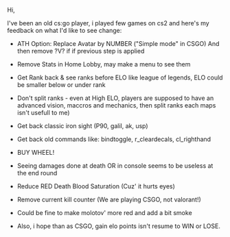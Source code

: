 Hi,

I've been an old cs:go player, i played few games on cs2
and here's my feedback on what I'd like to see change:

- ATH Option: Replace Avatar by NUMBER ("Simple mode" in CSGO)
  And then remove ?V? if if previous step is applied

- Remove Stats in Home Lobby, may make a menu to see them

- Get Rank back & see ranks before ELO like league of legends, ELO could be smaller below or under rank

- Don't split ranks - even at High ELO, players are supposed to have an advanced vision, maccros and mechanics, then split ranks each maps isn't usefull to me) 

- Get back classic iron sight (P90, galil, ak, usp)

- Get back old commands like: bindtoggle, r_cleardecals, cl_righthand

- BUY WHEEL!

- Seeing damages done at death OR in console
  seems to be useless at the end round

- Reduce RED Death Blood Saturation (Cuz' it hurts eyes)

- Remove current kill counter (We are playing CSGO, not valorant!)

- Could be fine to make molotov' more red and add a bit smoke

- Also, i hope than as CSGO, gain elo points isn't resume to WIN or LOSE.
